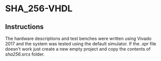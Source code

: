 # SHA_256-VHDL
## Instructions
The hardware descriptions and test benches were written using Vivado 2017 and the system was tested using the default simulator. If the *.xpr* file doesn't work just create a new empty project and copy the contents of *sha256.srcs* folder.
